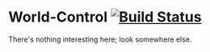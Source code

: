 # World-Control [![Build Status](http://jenkins.k-4u.nl/view/World%20Control%20Team/job/World%20Control/badge/icon)](http://jenkins.k-4u.nl/view/World%20Control%20Team/job/World%20Control/)
There's nothing interesting here; look somewhere else.
